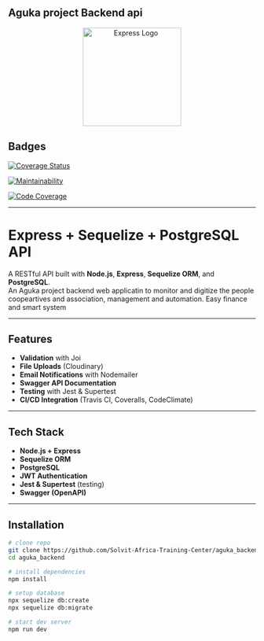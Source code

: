 ## Aguka project Backend api

<p align="center">
  <a href="https://expressjs.com/" target="blank">
    <img src="https://upload.wikimedia.org/wikipedia/commons/6/64/Expressjs.png" width="200" alt="Express Logo" />
  </a>
</p>

## Badges

[![Coverage Status](https://coveralls.io/repos/github/Solvit-Africa-Training-Center/aguka_backend/badge.svg)](https://coveralls.io/github/Solvit-Africa-Training-Center/aguka_backend)

[![Maintainability](https://qlty.sh/gh/Solvit-Africa-Training-Center/projects/aguka_backend/maintainability.svg)](https://qlty.sh/gh/Solvit-Africa-Training-Center/projects/aguka_backend)

[![Code Coverage](https://qlty.sh/gh/Solvit-Africa-Training-Center/projects/aguka_backend/coverage.svg)](https://qlty.sh/gh/Solvit-Africa-Training-Center/projects/aguka_backend)

---

# Express + Sequelize + PostgreSQL API

A RESTful API built with **Node.js**, **Express**, **Sequelize ORM**, and **PostgreSQL**.  
An Aguka project backend web applicatin to monitor and digitize the people coopeartives and association, management and automation. Easy finance and smart system

---

## Features

- **Validation** with Joi
- **File Uploads** (Cloudinary)
- **Email Notifications** with Nodemailer
- **Swagger API Documentation**
- **Testing** with Jest & Supertest
- **CI/CD Integration** (Travis CI, Coveralls, CodeClimate)

---

## Tech Stack

- **Node.js + Express**
- **Sequelize ORM**
- **PostgreSQL**
- **JWT Authentication**
- **Jest & Supertest** (testing)
- **Swagger (OpenAPI)**

---

## Installation

```bash
# clone repo
git clone https://github.com/Solvit-Africa-Training-Center/aguka_backend.git
cd aguka_backend

# install dependencies
npm install

# setup database
npx sequelize db:create
npx sequelize db:migrate

# start dev server
npm run dev
```
